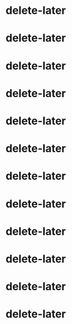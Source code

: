 # delete-later
# delete-later
# delete-later
# delete-later
# delete-later
# delete-later
# delete-later
# delete-later
# delete-later
# delete-later
# delete-later
# delete-later
